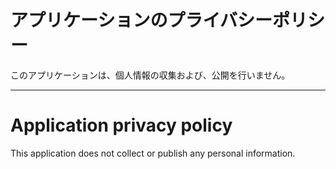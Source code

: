 # アプリケーションのプライバシーポリシー
 このアプリケーションは、個人情報の収集および、公開を行いません。

--------------------------------------------------------------------------

# Application privacy policy
 This application does not collect or publish any personal information. 
